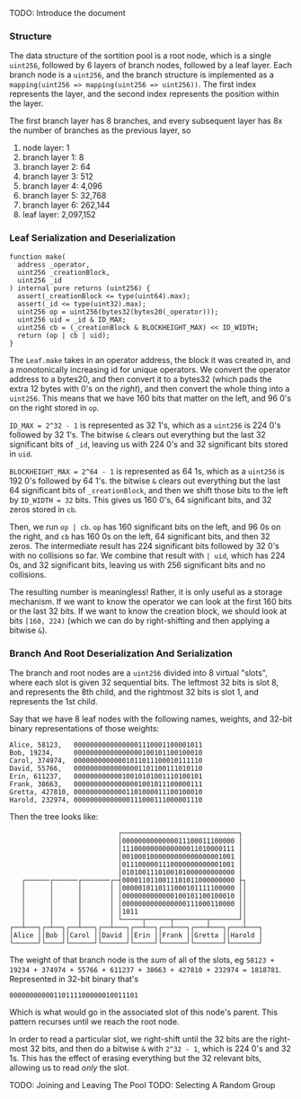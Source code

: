 TODO: Introduce the document

### Structure
The data structure of the sortition pool is a root node, which is a single
`uint256`, followed by 6 layers of branch nodes, followed by a leaf layer. Each
branch node is a `uint256`, and the branch structure is implemented as a
`mapping(uint256 => mapping(uint256 => uint256))`. The first index represents
the layer, and the second index represents the position within the layer.

The first branch layer has 8 branches, and every subsequent layer has 8x the number of branches as the previous layer, so 

1) node layer: 1
2) branch layer 1: 8
3) branch layer 2: 64
4) branch layer 3: 512
5) branch layer 4: 4,096
6) branch layer 5: 32,768
7) branch layer 6: 262,144
8) leaf layer: 2,097,152

### Leaf Serialization and Deserialization

```
function make(
  address _operator,
  uint256 _creationBlock,
  uint256 _id
) internal pure returns (uint256) {
  assert(_creationBlock <= type(uint64).max);
  assert(_id <= type(uint32).max);
  uint256 op = uint256(bytes32(bytes20(_operator)));
  uint256 uid = _id & ID_MAX;
  uint256 cb = (_creationBlock & BLOCKHEIGHT_MAX) << ID_WIDTH;
  return (op | cb | uid);
}
```

The `Leaf.make` takes in an operator address, the block it was created in, and
a monotonically increasing id for unique operators. We convert the operator
address to a bytes20, and then convert it to a bytes32 (which pads the extra 12
bytes with 0's on the *right*), and then convert the whole thing into a
`uint256`. This means that we have 160 bits that matter on the left, and 96 0's
on the right stored in `op`.

`ID_MAX = 2^32 - 1` is represented as 32 1's, which as a `uint256` is 224 0's
followed by 32 1's. The bitwise `&` clears out everything but the last 32
significant bits of `_id`, leaving us with 224 0's and 32 significant bits
stored in `uid`.

`BLOCKHEIGHT_MAX = 2^64 - 1` is represented as 64 1s, which as a `uint256` is
192 0's followed by 64 1's. the bitwise `&` clears out everything but the last
64 significant bits of `_creationBlock`, and then we shift those bits to the
left by `ID_WIDTH = 32` bits. This gives us 160 0's, 64 significant bits, and
32 zeros stored in `cb`.

Then, we run `op | cb`. `op` has 160 significant bits on the left, and 96 0s on
the right, and `cb` has 160 0s on the left, 64 significant bits, and then 32
zeros. The intermediate result has 224 significant bits followed by 32 0's with
no collisions so far. We combine that result with `| uid`, which has 224 0s,
and 32 significant bits, leaving us with 256 significant bits and no
collisions.

The resulting number is meaningless! Rather, it is only useful as a storage
mechanism. If we want to know the operator we can look at the first 160 bits or
the last 32 bits. If we want to know the creation block, we should look at bits
`[160, 224)` (which we can do by right-shifting and then applying a bitwise
`&`).

### Branch And Root Deserialization And Serialization

The branch and root nodes are a `uint256` divided into 8 virtual "slots", where
each slot is given 32 sequential bits. The leftmost 32 bits is slot 8, and
represents the 8th child, and the rightmost 32 bits is slot 1, and represents
the 1st child.

Say that we have 8 leaf nodes with the following names, weights, and 32-bit
binary representations of those weights:
```
Alice, 58123,   00000000000000001110001100001011
Bob, 19234,     00000000000000000100101100100010
Carol, 374974,  00000000000001011011100010111110
David, 55766,   00000000000000001101100111010110
Erin, 611237,   00000000000010010101001110100101
Frank, 38663,   00000000000000001001011100000111
Gretta, 427810, 00000000000001101000011100100010
Harold, 232974, 00000000000000111000111000001110
```

Then the tree looks like:
```
                           ┌─────────────────────────────┐
                           │0000000000000011100011100000 │
                           │1110000000000000011010000111 │
                           │0010001000000000000000001001 │
                           │0111000001110000000000001001 │
                           │0101001110100101000000000000 │
   ┌──────┌──────┌───────┌─┤0000110110011101011000000000 ├┐
   │      │      │       │ │0000010110111000101111100000 ││
   │      │      │       │ │0000000000000100101100100010 ││
   │      │      │       │ │0000000000000000111000110000 ││
   │      │      │       │ │1011                         ││
   │      │      │       │ └─────┬──────┬────────┬───────┘│
┌──┴───┐┌─┴──┐┌──┴───┐┌──┴───┐┌──┴──┐┌──┴───┐┌───┴───┐┌───┴───┐
│Alice ││Bob ││Carol ││David ││Erin ││Frank ││Gretta ││Harold │
└──────┘└────┘└──────┘└──────┘└─────┘└──────┘└───────┘└───────┘
```

The weight of that branch node is the *sum* of all of the slots, eg `58123 +
19234 + 374974 + 55766 + 611237 + 38663 + 427810 + 232974 = 1818781`.
Represented in 32-bit binary that's

```
00000000000110111100000010011101
```
Which is what would go in the associated slot of this node's parent. This
pattern recurses until we reach the root node.

In order to read a particular slot, we right-shift until the 32 bits are the
right-most 32 bits, and then do a bitwise `&` with `2^32 - 1`, which is 224 0's
and 32 1s. This has the effect of erasing everything but the 32 relevant bits,
allowing us to read *only* the slot.

TODO: Joining and Leaving The Pool
TODO: Selecting A Random Group
